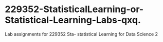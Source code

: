 # 229352-StatisticalLearning-or-Statistical-Learning-Labs-qxq.
Lab assignments for 229352 Sta- statistical Learning for Data Science 2
